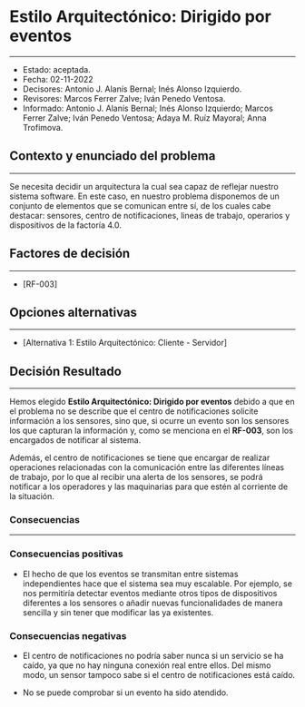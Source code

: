 # Estilo Arquitectónico: Dirigido por eventos
---
- Estado: aceptada.
- Fecha: 02-11-2022
- Decisores: Antonio J. Alanís Bernal; Inés Alonso Izquierdo.
- Revisores: Marcos Ferrer Zalve; Iván Penedo Ventosa.
- Informado: Antonio J. Alanís Bernal; Inés Alonso Izquierdo; Marcos Ferrer Zalve; Iván Penedo Ventosa; Adaya M. Ruíz Mayoral; Anna Trofimova.

## Contexto y enunciado del problema
---
Se necesita decidir un arquitectura la cual sea capaz de reflejar nuestro sistema software. En este caso, en nuestro problema disponemos de un conjunto de elementos que se comunican entre sí, de los cuales cabe destacar: sensores, centro de notificaciones, lineas de trabajo, operarios y dispositivos de la factoría 4.0.

## Factores de decisión
---
- [RF-003]

## Opciones alternativas
---
- [Alternativa 1: Estilo Arquitectónico: Cliente - Servidor]

## Decisión Resultado
---
Hemos elegido **Estilo Arquitectónico: Dirigido por eventos** debido a que en el problema no se describe que el centro de notificaciones solicite información a los sensores, sino que, si ocurre un evento son los sensores los que capturan la información y, como se menciona en el **RF-003**, son los encargados de notificar al sistema.

Además, el centro de notificaciones se tiene que encargar de realizar operaciones relacionadas con la comunicación entre las diferentes líneas de trabajo, por lo que al recibir una alerta de los sensores, se podrá notificar a los operadores y las maquinarias para que estén al corriente de la situación.

### Consecuencias
---
### Consecuencias positivas

- El hecho de que los eventos se transmitan entre sistemas independientes hace que el sistema sea muy escalable. Por ejemplo, se nos permitiría detectar eventos mediante otros tipos de dispositivos diferentes a los sensores o añadir nuevas funcionalidades de manera sencilla y sin tener que modificar las ya existentes.

### Consecuencias negativas

- El centro de notificaciones no podría saber nunca si un servicio se ha caído, ya que no hay ninguna conexión real entre ellos. Del mismo modo, un sensor tampoco sabe si el centro de notificaciones está caído.

- No se puede comprobar si un evento ha sido atendido.